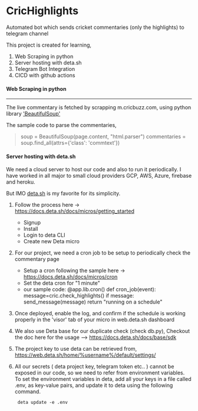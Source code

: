 # CricHighlights
Automated bot which sends cricket commentaries (only the highlights) to telegram channel

This project is created for learning,

1. Web Scraping in python
2. Server hosting with deta.sh
3. Telegram Bot Integration
4. CICD with github actions


#### Web Scraping in python

------------

The live commentary is fetched by scrapping m.cricbuzz.com, using python library ['BeautifulSoup'](https://beautiful-soup-4.readthedocs.io/en/latest/ "'BeautifulSoup'")

The sample code to parse the commentaries,

> soup = BeautifulSoup(page.content, "html.parser")
commentaries = soup.find_all(attrs={'class': 'commtext'})

#### Server hosting with deta.sh

We need a cloud server to host our code and also to run it periodically. 
I have worked in all major to small cloud providers GCP, AWS, Azure, firebase and heroku.

But IMO [deta.sh](https://deta.sh "deta.sh") is my favorite for its simplicity. 

1.  Follow the process here -> https://docs.deta.sh/docs/micros/getting_started 
	- Signup 
	- Install 
	- Login to deta CLI
	- Create new Deta micro
2. For our project, we need a cron job to be setup to periodically check the commentary page
	- Setup a cron following the sample here -> https://docs.deta.sh/docs/micros/cron
	- Set the deta cron for "1 minute"
	- our sample code:
			@app.lib.cron()
			def cron_job(event):
				message=cric.check_highlights()
				if message:
					send_message(message)
				return "running on a schedule"
3. Once deployed, enable the log, and confirm if the schedule is working properly in the 'visor' tab of your micro in web.deta.sh dashboard

4. We also use Deta base for our duplicate check (check db.py),  Checkout the doc here for the usage --> https://docs.deta.sh/docs/base/sdk

5. The project key to use deta can be retrieved from,
     https://web.deta.sh/home/%username%/default/settings/

6. All our secrets ( deta project key, telegram token etc.. ) cannot be exposed in our code, so we need to refer from environment variables.
To set the environment variables in deta, add all your keys in a file called .env,  as key-value pairs, and update it to deta using the following command.

		deta update -e .env 

